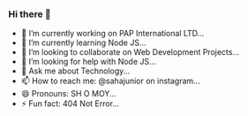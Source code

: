 ### Hi there 👋

<!--
**sahajunior/sahajunior** is a ✨ _special_ ✨ repository because its `README.md` (this file) appears on your GitHub profile.

Here are some ideas to get you started:
-->
- 🔭 I’m currently working on PAP International LTD...
- 🌱 I’m currently learning Node JS...
- 👯 I’m looking to collaborate on Web Development Projects...
- 🤔 I’m looking for help with Node JS...
- 💬 Ask me about Technology...
- 📫 How to reach me: @sahajunior on instagram...
- 😄 Pronouns: SH O MOY...
- ⚡ Fun fact: 404 Not Error...

